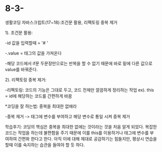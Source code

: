 # 8-3-
생활코딩 자바스크립트(17~18):조건문 활용, 리팩토링 중복 제거

1). 조건문 활용:

  -id 값을 입력할때 = '# '

  -.value = 태그의 값을 가져온다


  -해당 코드에서 if문 두문장만으로는 반복을 할 수 없기 때문에 바로 밑에 다른 값으로 value를 바꿔준다.


2). 리팩토링 중복 제거:

  -리펙토링: 코드의 기능은 그대로 두고, 코드 전체만 깔끔하게 정리하는 작업 
                 ex). this = id에 해당하는 코드를 간편하게 바꿈

  *코딩을 잘 하는법: 중복을 최대한 없애라

  -중복 제거 -> 태그에 변수를 부여하고 해당 변수로 통일 시켜 중복 제거 


학습후기: 코딩의 핵심은 중복을 최대한 없애는 것이라는 것을 처음 알게 되었다. 복잡한 코드는 작업을 하는데 불편함을 주기 때문에 이를 this를 이용하거나 태그에 변수를 부여하여 간편화 한다고 한다. 
아직 이에 대해 제대로 공감하기는 힘들지만, 평상시 연습을 할때 이를 숙지하는 습관을 들여야 할 듯 하다.